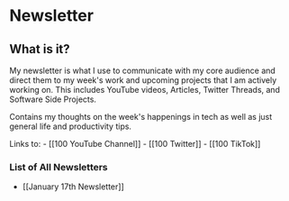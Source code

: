 # Newsletter

## What is it?
My newsletter is what I use to communicate with my core audience and direct them to my week's work and upcoming projects that I am actively working on. This includes YouTube videos, Articles, Twitter Threads, and Software Side Projects.

Contains my thoughts on the week's happenings in tech as well as just general life and productivity tips.

Links to:
	- [[100 YouTube Channel]]
	- [[100 Twitter]]
	- [[100 TikTok]]


### List of All Newsletters

- [[January 17th Newsletter]]